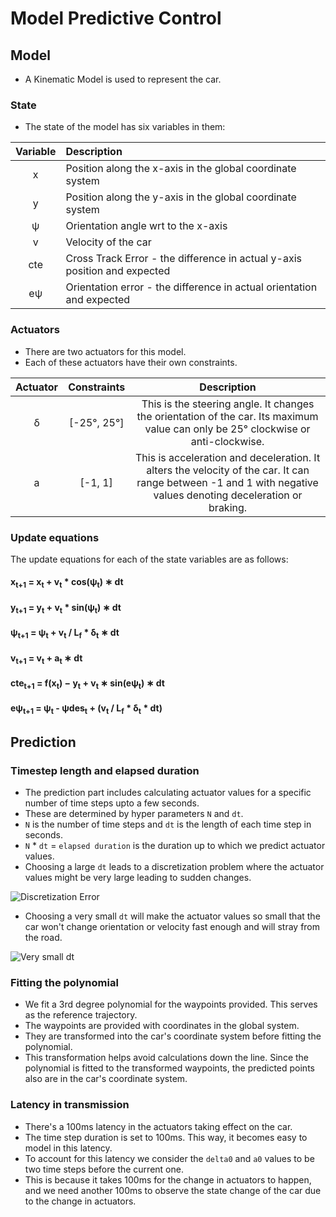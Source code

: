 # Model Predictive Control

## Model
- A Kinematic Model is used to represent the car.

### State
- The state of the model has six variables in them:

| Variable | Description                                                               |
|:--------:|:--------------------------------------------------------------------------|
|   x      | Position along the x-axis in the global coordinate system                 |
|   y      | Position along the y-axis in the global coordinate system                 |
|   ψ      | Orientation angle wrt to the x-axis                                       |
|   v      | Velocity of the car                                                       |
|   cte    | Cross Track Error - the difference in actual y-axis position and expected |
|   eψ     | Orientation error - the difference in actual orientation and expected     |

### Actuators
- There are two actuators for this model.
- Each of these actuators have their own constraints.

| Actuator | Constraints | Description                                                    |
|:--------:|:-----------:|:--------------------------------------------------------------:|
|   δ      | [-25°, 25°] | This is the steering angle. It changes the orientation of the car. Its maximum value can only be 25° clockwise or anti-clockwise.|
|   a      | [-1, 1]     | This is acceleration and deceleration. It alters the velocity of the car. It can range between -1 and 1 with negative values denoting deceleration or braking. |

### Update equations
The update equations for each of the state variables are as follows:

#### x<sub>t+1</sub> = x<sub>t</sub> + v<sub>t</sub> * cos(ψ<sub>t</sub>) ∗ dt
#### y<sub>t+1</sub> = y<sub>t</sub> + v<sub>t</sub> * sin(ψ<sub>t</sub>) ∗ dt
#### ψ<sub>t+1</sub> = ψ<sub>t</sub> + v<sub>t</sub> / L<sub>f</sub> * δ<sub>t</sub> ∗ dt
#### v<sub>t+1</sub> = v<sub>t</sub> + a<sub>t</sub> ∗ dt
#### cte<sub>t+1</sub> = f(x<sub>t</sub>) − y<sub>t</sub> + v<sub>t</sub> ∗ sin(eψ<sub>t</sub>) ∗ dt
#### eψ<sub>t+1</sub> = ψ<sub>t</sub> - ψdes<sub>t</sub> + (v<sub>t</sub> /  L<sub>f</sub>  *  δ<sub>t</sub> * dt)


## Prediction

### Timestep length and elapsed duration
- The prediction part includes calculating actuator values for a specific number of time steps upto a few seconds.
- These are determined by hyper parameters `N` and `dt`.
- `N` is the number of time steps and `dt` is the length of each time step in seconds.
- `N` * `dt` = `elapsed duration` is the duration up to which we predict actuator values.
- Choosing a large `dt` leads to a discretization problem where the actuator values might be very large leading to sudden changes.

![Discretization Error](disc.gif)

- Choosing a very small `dt` will make the actuator values so small that the car won't change orientation or velocity fast enough and will stray from the road.

![Very small dt](smalldt.gif)

### Fitting the polynomial
- We fit a 3rd degree polynomial for the waypoints provided. This serves as the reference trajectory.
- The waypoints are provided with coordinates in the global system.
- They are transformed into the car's coordinate system before fitting the polynomial.
- This transformation helps avoid calculations down the line. Since the polynomial is fitted to the transformed waypoints, the predicted points also are in the car's coordinate system.

### Latency in transmission
- There's a 100ms latency in the actuators taking effect on the car.
- The time step duration is set to 100ms. This way, it becomes easy to model in this latency.
- To account for this latency we consider the `delta0` and `a0` values to be two time steps before the current one.
- This is because it takes 100ms for the change in actuators to happen, and we need another 100ms to observe the state change of the car due to the change in actuators.
